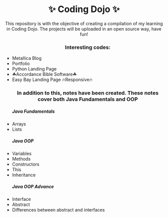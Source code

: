 <h1 align="center"> ✨ Coding Dojo ✨</h1>

<p align="center"> This repository is with the objective of creating a compilation of my learning in Coding Dojo. The projects will be uploaded in an open source way, have fun!</p>

<ul> 
	<h3 align="center">Interesting codes:</h3>
	<li>Metallica Blog</li>
	<li>Portfolio</li>
	<li>Python Landing Page</li>
	<li>☘Accordance Bible Software☘</li>
	<li>Easy Bay Landing Page 🔥Responsive🔥</li>
</ul>

<ul>
	<h3 align="center">In addition to this, notes have been created. These notes cover both Java Fundamentals and OOP</h3>
	<h5>Java Fundamentals</h5>
	<li>Arrays</li>
	<li>Lists</li>
	<h5>Java OOP</h5>
	<li>Variables</li>
	<li>Methods</li>
	<li>Constructors</li>
	<li>This</li>
	<li>Inheritance</li>
	<h5>Java OOP Advance</h5>
	<li>Interface</li>
	<li>Abstract</li>
	<li>Differences between abstract and interfaces</li>
</ul>